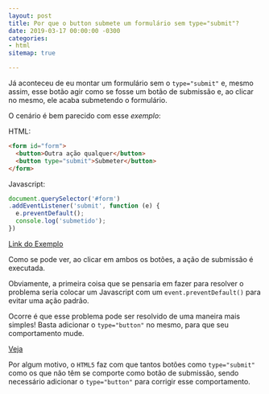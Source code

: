 ```yaml
---
layout: post
title: Por que o button submete um formulário sem type="submit"?
date: 2019-03-17 00:00:00 -0300
categories:
- html
sitemap: true

---
```

Já aconteceu de eu montar um formulário sem o `type="submit"` e, mesmo assim, esse botão agir como se fosse um botão de submissão e, ao clicar no mesmo, ele acaba submetendo o formulário.

O cenário é bem parecido com esse *exemplo*:

HTML:
```html
<form id="form">
  <button>Outra ação qualquer</button>
  <button type="submit">Submeter</button>
</form>
```
Javascript:
```javascript
document.querySelector('#form')
.addEventListener('submit', function (e) {
  e.preventDefault();
  console.log('submetido');
})
```

[Link do Exemplo](https://codepen.io/wallacemaxters/pen/vPrENK)

Como se pode ver, ao clicar em ambos os botões, a ação de submissão é executada.

Obviamente, a primeira coisa que se pensaria em fazer para resolver o problema seria colocar um Javascript com um `event.preventDefault()` para evitar uma ação padrão.

Ocorre é que esse problema pode ser resolvido de uma maneira mais simples! Basta adicionar o `type="button"` no mesmo, para que seu comportamento mude.

[Veja](https://codepen.io/wallacemaxters/pen/pYKvyO)


Por algum motivo, o `HTML5` faz com que tantos botões como `type="submit"` como os que não têm se comporte como botão de submissão, sendo necessário adicionar o `type="button"` para corrigir esse comportamento.


